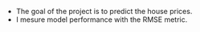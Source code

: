 - The goal of the project is to predict the house prices.
- I mesure model performance  with the RMSE metric.
